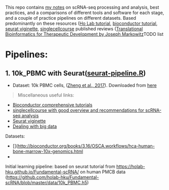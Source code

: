 
This repo contains [my notes](scRNA-seq_notes.md) on scRNA-seq processing and analysis, best practices, and a comparisons of different tools and software for each stage, and a couple of practice pipelines on different datasets. Based predominantly on these resources ([Ho Lab tutorial](https://holab-hku.github.io/Fundamental-scRNA/raw2matrix.html#starsolo), [bioconductor tutorial](http://bioconductor.org/books/3.16/OSCA.workflows/unfiltered-human-pbmcs-10x-genomics.html), [seurat viginette](https://holab-hku.github.io/Fundamental-scRNA/raw2matrix.html#starsolo), [singlecellcourse](https://www.singlecellcourse.org/processing-raw-scrna-seq-sequencing-data-from-reads-to-a-count-matrix.html#read-alignment-and-quantification-in-droplet-based-scrna-seq-data) published reviews ([Translational Bioinformatics for Therapeutic Development by Joseph Markowitz](https://doi.org/10.1007/978-1-0716-0849-4)TODO list

# Pipelines:

## 1. 10k\_PBMC with Seurat([seurat-pipeline.R](seurat-pipeline.R))
 - Dataset: 10k PBMC cells, ([Zheng et al., 2017](https://doi.org/10.1038/ncomms14049)). Downloaded from [here](TODO)

> Miscellaneous useful links:
 - [Bioconductor comprehensive tutorials](http://bioconductor.org/books/3.16/OSCA.workflows/hca-human-bone-marrow-10x-genomics.html)
 - [singlecellcourse with good overview and recommendations for scRNA-seq analysis](https://www.singlecellcourse.org/processing-raw-scrna-seq-sequencing-data-from-reads-to-a-count-matrix.html)  
 - [Seurat viginette](https://satijalab.org/seurat/articles/pbmc3k_tutorial.html)
 - [Dealing with big data](http://bioconductor.org/books/3.16/OSCA.advanced/dealing-with-big-data.html#dealing-with-big-data)  



Datasets:  
 - [](http://bioconductor.org/books/3.16/OSCA.workflows/hca-human-bone-marrow-10x-genomics.html
 - 

Initial learning pipeline: based on seurat tutorial from https://holab-hku.github.io/Fundamental-scRNA/ on human PMCB data (https://github.com/holab-hku/Fundamental-scRNA/blob/master/data/10k_PBMC.h5)

